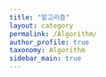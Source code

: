 ```yaml
---
title: "알고리즘"
layout: category
permalink: /Algorithm/
author_profile: true
taxonomy: Algorithm
sidebar_main: true
---
```

